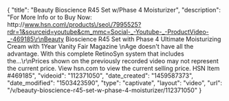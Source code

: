 {
    "title": "Beauty Bioscience R45 Set w\/Phase 4   Moisturizer",
    "description": "For More Info or to Buy Now: http:\/\/www.hsn.com\/products\/seo\/7995525?rdr=1&sourceid=youtube&cm_mmc=Social-_-Youtube-_-ProductVideo-_-469185\r\nBeauty Bioscience R45 Set with Phase 4   Ultimate Moisturizing Cream with 1Year Vanity Fair Magazine \nAge doesn't have all the advantage. With this complete RetinoSyn system that includes the...\r\nPrices shown on the previously recorded video may not represent the current price.  View hsn.com to view the current selling price. HSN Item #469185",
    "videoid": "112371050",
    "date_created": "1459587373",
    "date_modified": "1503423590",
    "type": "captivate",
    "layout": "video",
    "url": "\/v\/beauty-bioscience-r45-set-w-phase-4-moisturizer\/112371050"
}